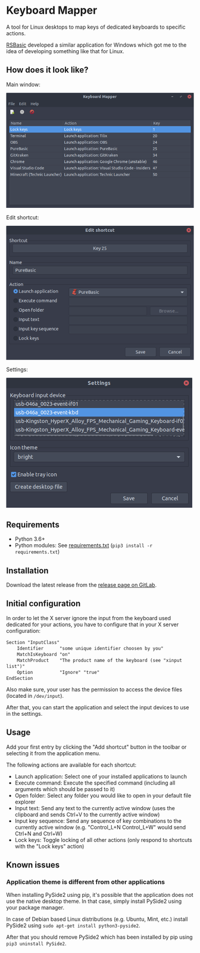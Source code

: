 # Keyboard Mapper

A tool for Linux desktops to map keys of dedicated keyboards to specific actions.

[RSBasic](https://www.rsbasic.de) developed a similar application for Windows which got me to the idea of developing something like that for Linux.

## How does it look like?

Main window:

![](screenshots/Main_Window.png)

Edit shortcut:

![](screenshots/Edit_Shortcut.png)

Settings:

![](screenshots/Settings.png)

## Requirements

* Python 3.6+
* Python modules: See [requirements.txt](requirements.txt) (`pip3 install -r requirements.txt`)

## Installation

Download the latest release from the [release page on GitLab](https://gitlab.com/Programie/KeyboardMapper/tags).

## Initial configuration

In order to let the X server ignore the input from the keyboard used dedicated for your actions, you have to configure that in your X server configuration:

```
Section "InputClass"
	Identifier      "some unique identifier choosen by you"
	MatchIsKeyboard "on"
	MatchProduct    "The product name of the keyboard (see "xinput list")"
	Option          "Ignore" "true"
EndSection
```

Also make sure, your user has the permission to access the device files (located in `/dev/input`).

After that, you can start the application and select the input devices to use in the settings.

## Usage

Add your first entry by clicking the "Add shortcut" button in the toolbar or selecting it from the application menu.

The following actions are available for each shortcut:

* Launch application: Select one of your installed applications to launch
* Execute command: Execute the specified command (including all arguments which should be passed to it)
* Open folder: Select any folder you would like to open in your default file explorer
* Input text: Send any text to the currently active window (uses the clipboard and sends Ctrl+V to the currently active window)
* Input key sequence: Send any sequence of key combinations to the currently active window (e.g. "Control_L+N Control_L+W" would send Ctrl+N and Ctrl+W)
* Lock keys: Toggle locking of all other actions (only respond to shortcuts with the "Lock keys" action)

## Known issues

### Application theme is different from other applications

When installing PySide2 using pip, it's possible that the application does not use the native desktop theme. In that case, simply install PySide2 using your package manager.

In case of Debian based Linux distributions (e.g. Ubuntu, Mint, etc.) install PySide2 using `sudo apt-get install python3-pyside2`.

After that you should remove PySide2 which has been installed by pip using `pip3 uninstall PySide2`.